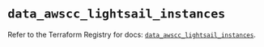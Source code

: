 # `data_awscc_lightsail_instances`

Refer to the Terraform Registry for docs: [`data_awscc_lightsail_instances`](https://registry.terraform.io/providers/hashicorp/awscc/0.70.0/docs/data-sources/lightsail_instances).
